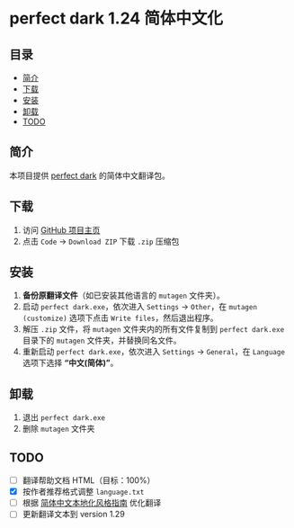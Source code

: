 # perfect dark 1.24 简体中文化

## 目录

- [简介](#简介)
- [下载](#下载)
- [安装](#安装)
- [卸载](#卸载)
- [TODO](#TODO)

## 简介

本项目提供 [perfect dark](https://zh.wikipedia.org/zh-cn/Perfect_Dark) 的简体中文翻译包。

## 下载

1. 访问 [GitHub 项目主页](https://github.com/mike2718/mutagen)
2. 点击 `Code` → `Download ZIP` 下载 `.zip` 压缩包

## 安装

1. **备份原翻译文件**（如已安装其他语言的 `mutagen` 文件夹）。
2. 启动 `perfect dark.exe`，依次进入 `Settings` → `Other`，在 `mutagen (customize)` 选项下点击 `Write files`，然后退出程序。
3. 解压 `.zip` 文件，将 `mutagen` 文件夹内的所有文件复制到 `perfect dark.exe` 目录下的 `mutagen` 文件夹，并替换同名文件。
4. 重新启动 `perfect dark.exe`，依次进入 `Settings` → `General`，在 `Language` 选项下选择 **“中文(简体)”**。

## 卸载

1. 退出 `perfect dark.exe`
2. 删除 `mutagen` 文件夹

## TODO

- [ ] 翻译帮助文档 HTML（目标：100%）
- [x] 按作者推荐格式调整 `language.txt`
- [ ] 根据 [简体中文本地化风格指南](http://download.microsoft.com/download/4/c/a/4ca95933-3496-4793-9d77-a89b60a8312c/zho-chn-styleguide.pdf) 优化翻译
- [ ] 更新翻译文本到 version 1.29
